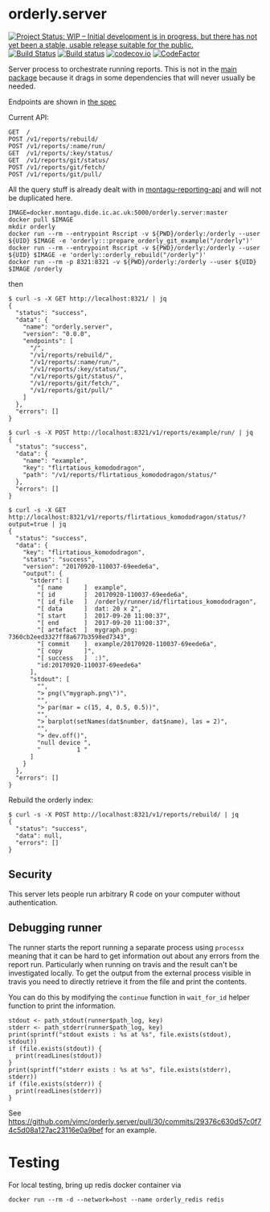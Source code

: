# orderly.server

[![Project Status: WIP – Initial development is in progress, but there has not yet been a stable, usable release suitable for the public.](https://www.repostatus.org/badges/latest/wip.svg)](https://www.repostatus.org/#wip)
[![Build Status](https://travis-ci.org/vimc/orderly.server.svg?branch=master)](https://travis-ci.org/vimc/orderly.server)
[![Build status](https://badge.buildkite.com/c35bbf7799cef2d70f8282aa6215ce1d67bc24f4a1981c308e.svg?branch=master)](https://buildkite.com/mrc-ide/orderly-dot-server)
[![codecov.io](https://codecov.io/github/vimc/orderly.server/coverage.svg?branch=master)](https://codecov.io/github/vimc/orderly.server?branch=master)
[![CodeFactor](https://www.codefactor.io/repository/github/vimc/orderly.server/badge)](https://www.codefactor.io/repository/github/vimc/orderly.server)

Server process to orchestrate running reports.  This is not in the [main package](https://github.com/vimc/orderly) because it drags in some dependencies that will never usually be needed.

Endpoints are shown in [the spec](inst/schema/spec.md)

Current API:

```
GET  /
POST /v1/reports/rebuild/
POST /v1/reports/:name/run/
GET  /v1/reports/:key/status/
GET  /v1/reports/git/status/
POST /v1/reports/git/fetch/
POST /v1/reports/git/pull/
```

All the query stuff is already dealt with in [montagu-reporting-api](https://github.com/vimc/montagu-reporting-api) and will not be duplicated here.

```
IMAGE=docker.montagu.dide.ic.ac.uk:5000/orderly.server:master
docker pull $IMAGE
mkdir orderly
docker run --rm --entrypoint Rscript -v ${PWD}/orderly:/orderly --user ${UID} $IMAGE -e 'orderly:::prepare_orderly_git_example("/orderly")'
docker run --rm --entrypoint Rscript -v ${PWD}/orderly:/orderly --user ${UID} $IMAGE -e 'orderly::orderly_rebuild("/orderly")'
docker run --rm -p 8321:8321 -v ${PWD}/orderly:/orderly --user ${UID} $IMAGE /orderly
```

then

```
$ curl -s -X GET http://localhost:8321/ | jq
{
  "status": "success",
  "data": {
    "name": "orderly.server",
    "version": "0.0.0",
    "endpoints": [
      "/",
      "/v1/reports/rebuild/",
      "/v1/reports/:name/run/",
      "/v1/reports/:key/status/",
      "/v1/reports/git/status/",
      "/v1/reports/git/fetch/",
      "/v1/reports/git/pull/"
    ]
  },
  "errors": []
}
```

```
$ curl -s -X POST http://localhost:8321/v1/reports/example/run/ | jq
{
  "status": "success",
  "data": {
    "name": "example",
    "key": "flirtatious_komododragon",
    "path": "/v1/reports/flirtatious_komododragon/status/"
  },
  "errors": []
}
```

```
$ curl -s -X GET http://localhost:8321/v1/reports/flirtatious_komododragon/status/?output=true | jq
{
  "status": "success",
  "data": {
    "key": "flirtatious_komododragon",
    "status": "success",
    "version": "20170920-110037-69eede6a",
    "output": {
      "stderr": [
        "[ name      ]  example",
        "[ id        ]  20170920-110037-69eede6a",
        "[ id_file   ]  /orderly/runner/id/flirtatious_komododragon",
        "[ data      ]  dat: 20 x 2",
        "[ start     ]  2017-09-20 11:00:37",
        "[ end       ]  2017-09-20 11:00:37",
        "[ artefact  ]  mygraph.png: 7360cb2eed3327ff8a677b3598ed7343",
        "[ commit    ]  example/20170920-110037-69eede6a",
        "[ copy      ]",
        "[ success   ]  :)",
        "id:20170920-110037-69eede6a"
      ],
      "stdout": [
        "",
        "> png(\"mygraph.png\")",
        "",
        "> par(mar = c(15, 4, 0.5, 0.5))",
        "",
        "> barplot(setNames(dat$number, dat$name), las = 2)",
        "",
        "> dev.off()",
        "null device ",
        "          1 "
      ]
    }
  },
  "errors": []
}
```

Rebuild the orderly index:

```
$ curl -s -X POST http://localhost:8321/v1/reports/rebuild/ | jq
{
  "status": "success",
  "data": null,
  "errors": []
}
```

## Security

This server lets people run arbitrary R code on your computer without authentication.

## Debugging runner

The runner starts the report running a separate process using `processx` meaning that it can be hard to get information out about any errors from the report run. Particularly when running on travis and the result can't be investigated locally. To get the output from the external process visible in travis you need to directly retrieve it from the file and print the contents.

You can do this by modifying the `continue` function in `wait_for_id` helper function to print the information.

```
stdout <- path_stdout(runner$path_log, key)
stderr <- path_stderr(runner$path_log, key)
print(sprintf("stdout exists : %s at %s", file.exists(stdout), stdout))
if (file.exists(stdout)) {
  print(readLines(stdout))
}
print(sprintf("stderr exists : %s at %s", file.exists(stderr), stderr))
if (file.exists(stderr)) {
  print(readLines(stderr))
}
```

See https://github.com/vimc/orderly.server/pull/30/commits/29376c630d57c0f74c5d08a127ac23116e0a9bef for an example.

# Testing

For local testing, bring up redis docker container via
```
docker run --rm -d --network=host --name orderly_redis redis
```
